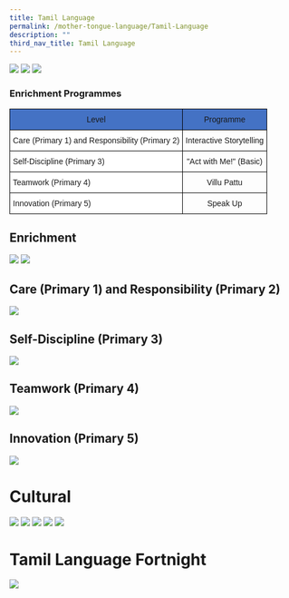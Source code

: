 ```yaml
---
title: Tamil Language
permalink: /mother-tongue-language/Tamil-Language
description: ""
third_nav_title: Tamil Language
---
```

![](/images/Tamil%20Banner.png)
![](/images/TL%20Vision%20Banner.png)
![](/images/TL%20Mission%20Banner.png)

### Enrichment Programmes
<style type="text/css">
.tg  {border-collapse:collapse;border-spacing:0;}
.tg td{border-color:black;border-style:solid;border-width:1px;font-family:Arial, sans-serif;font-size:14px;
  overflow:hidden;padding:10px 5px;word-break:normal;}
.tg th{border-color:black;border-style:solid;border-width:1px;font-family:Arial, sans-serif;font-size:14px;
  font-weight:normal;overflow:hidden;padding:10px 5px;word-break:normal;}
.tg .tg-baqh{text-align:center;vertical-align:top}
.tg .tg-7bk6{background-color:#4472c4;text-align:center;vertical-align:top}
.tg .tg-ktyi{background-color:#FFF;text-align:left;vertical-align:top}
</style>
<table class="tg">
<thead>
  <tr>
    <th class="tg-7bk6">Level</th>
    <th class="tg-7bk6">Programme</th>
  </tr>
</thead>
<tbody>
  <tr>
    <td class="tg-ktyi">Care (Primary 1) and Responsibility (Primary 2)</td>
    <td class="tg-baqh">Interactive Storytelling</td>
  </tr>
  <tr>
    <td class="tg-ktyi">Self-Discipline (Primary 3)</td>
    <td class="tg-baqh">"Act with Me!" (Basic)</td>
  </tr>
  <tr>
    <td class="tg-ktyi">Teamwork (Primary 4)</td>
    <td class="tg-baqh">Villu Pattu</td>
  </tr>
  <tr>
    <td class="tg-ktyi">Innovation (Primary 5)</td>
    <td class="tg-baqh">Speak Up</td>
  </tr>
</tbody>
</table>

## Enrichment
![](/images/TL%20motivational.png)
![](/images/TL%20speak%20up.png)

## Care (Primary 1) and Responsibility (Primary 2)
![](/images/TL01.jpg)

## Self-Discipline (Primary 3)
![](/images/TL02.jpg)

## Teamwork (Primary 4)
![](/images/TL03.jpg)

## Innovation (Primary 5)
![](/images/TL04.jpg)


# Cultural
![](/images/TL%201.png)
![](/images/TL%202.png)
![](/images/TL%203.png)
![](/images/TL%204.png)
![](/images/TL%205.png)

# Tamil Language Fortnight
![](/images/TL05.jpg)